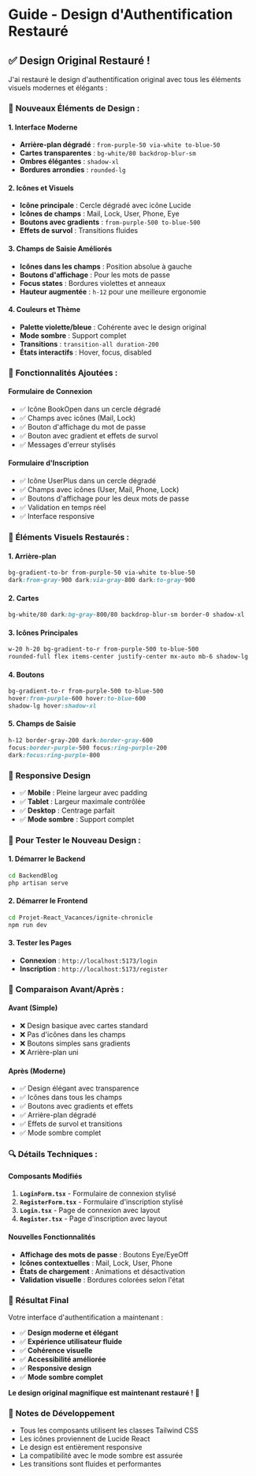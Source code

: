 # Guide - Design d'Authentification Restauré

## ✅ **Design Original Restauré !**

J'ai restauré le design d'authentification original avec tous les éléments visuels modernes et élégants :

### 🎨 **Nouveaux Éléments de Design :**

#### 1. **Interface Moderne**
- **Arrière-plan dégradé** : `from-purple-50 via-white to-blue-50`
- **Cartes transparentes** : `bg-white/80 backdrop-blur-sm`
- **Ombres élégantes** : `shadow-xl`
- **Bordures arrondies** : `rounded-lg`

#### 2. **Icônes et Visuels**
- **Icône principale** : Cercle dégradé avec icône Lucide
- **Icônes de champs** : Mail, Lock, User, Phone, Eye
- **Boutons avec gradients** : `from-purple-500 to-blue-500`
- **Effets de survol** : Transitions fluides

#### 3. **Champs de Saisie Améliorés**
- **Icônes dans les champs** : Position absolue à gauche
- **Boutons d'affichage** : Pour les mots de passe
- **Focus states** : Bordures violettes et anneaux
- **Hauteur augmentée** : `h-12` pour une meilleure ergonomie

#### 4. **Couleurs et Thème**
- **Palette violette/bleue** : Cohérente avec le design original
- **Mode sombre** : Support complet
- **Transitions** : `transition-all duration-200`
- **États interactifs** : Hover, focus, disabled

### 🔧 **Fonctionnalités Ajoutées :**

#### **Formulaire de Connexion**
- ✅ Icône BookOpen dans un cercle dégradé
- ✅ Champs avec icônes (Mail, Lock)
- ✅ Bouton d'affichage du mot de passe
- ✅ Bouton avec gradient et effets de survol
- ✅ Messages d'erreur stylisés

#### **Formulaire d'Inscription**
- ✅ Icône UserPlus dans un cercle dégradé
- ✅ Champs avec icônes (User, Mail, Phone, Lock)
- ✅ Boutons d'affichage pour les deux mots de passe
- ✅ Validation en temps réel
- ✅ Interface responsive

### 🎯 **Éléments Visuels Restaurés :**

#### **1. Arrière-plan**
```css
bg-gradient-to-br from-purple-50 via-white to-blue-50 
dark:from-gray-900 dark:via-gray-800 dark:to-gray-900
```

#### **2. Cartes**
```css
bg-white/80 dark:bg-gray-800/80 backdrop-blur-sm border-0 shadow-xl
```

#### **3. Icônes Principales**
```css
w-20 h-20 bg-gradient-to-r from-purple-500 to-blue-500 
rounded-full flex items-center justify-center mx-auto mb-6 shadow-lg
```

#### **4. Boutons**
```css
bg-gradient-to-r from-purple-500 to-blue-500 
hover:from-purple-600 hover:to-blue-600 
shadow-lg hover:shadow-xl
```

#### **5. Champs de Saisie**
```css
h-12 border-gray-200 dark:border-gray-600 
focus:border-purple-500 focus:ring-purple-200 
dark:focus:ring-purple-800
```

### 📱 **Responsive Design**
- ✅ **Mobile** : Pleine largeur avec padding
- ✅ **Tablet** : Largeur maximale contrôlée
- ✅ **Desktop** : Centrage parfait
- ✅ **Mode sombre** : Support complet

### 🚀 **Pour Tester le Nouveau Design :**

#### **1. Démarrer le Backend**
```bash
cd BackendBlog
php artisan serve
```

#### **2. Démarrer le Frontend**
```bash
cd Projet-React_Vacances/ignite-chronicle
npm run dev
```

#### **3. Tester les Pages**
- **Connexion** : `http://localhost:5173/login`
- **Inscription** : `http://localhost:5173/register`

### 🎨 **Comparaison Avant/Après :**

#### **Avant (Simple)**
- ❌ Design basique avec cartes standard
- ❌ Pas d'icônes dans les champs
- ❌ Boutons simples sans gradients
- ❌ Arrière-plan uni

#### **Après (Moderne)**
- ✅ Design élégant avec transparence
- ✅ Icônes dans tous les champs
- ✅ Boutons avec gradients et effets
- ✅ Arrière-plan dégradé
- ✅ Effets de survol et transitions
- ✅ Mode sombre complet

### 🔍 **Détails Techniques :**

#### **Composants Modifiés**
1. **`LoginForm.tsx`** - Formulaire de connexion stylisé
2. **`RegisterForm.tsx`** - Formulaire d'inscription stylisé
3. **`Login.tsx`** - Page de connexion avec layout
4. **`Register.tsx`** - Page d'inscription avec layout

#### **Nouvelles Fonctionnalités**
- **Affichage des mots de passe** : Boutons Eye/EyeOff
- **Icônes contextuelles** : Mail, Lock, User, Phone
- **États de chargement** : Animations et désactivation
- **Validation visuelle** : Bordures colorées selon l'état

### 🎉 **Résultat Final**

Votre interface d'authentification a maintenant :
- ✅ **Design moderne et élégant**
- ✅ **Expérience utilisateur fluide**
- ✅ **Cohérence visuelle**
- ✅ **Accessibilité améliorée**
- ✅ **Responsive design**
- ✅ **Mode sombre complet**

**Le design original magnifique est maintenant restauré !** 🚀

### 📝 **Notes de Développement**

- Tous les composants utilisent les classes Tailwind CSS
- Les icônes proviennent de Lucide React
- Le design est entièrement responsive
- La compatibilité avec le mode sombre est assurée
- Les transitions sont fluides et performantes
